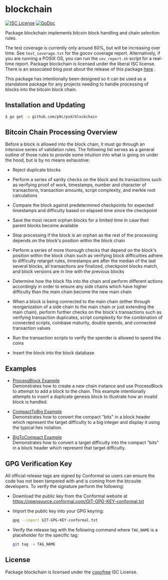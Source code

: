 # blockchain

[![ISC License](http://img.shields.io/badge/license-ISC-blue.svg)](http://copyfree.org)
[![GoDoc](https://img.shields.io/badge/godoc-reference-blue.svg)](http://godoc.org/github.com/p9c/pod/blockchain)

Package blockchain implements bitcoin block handling and chain selection rules.

The test coverage is currently only around 60%, but will be increasing over
time. See `test_coverage.txt` for the gocov coverage report. Alternatively, if
you are running a POSIX OS, you can run the `cov_report.sh` script for a
real-time report. Package blockchain is licensed under the liberal ISC license.
There is an associated blog post about the release of this
package [here](https://blog.conformal.com/btcchain-the-bitcoin-chain-package-from-bctd/)
.

This package has intentionally been designed so it can be used as a standalone
package for any projects needing to handle processing of blocks into the bitcoin
block chain.

## Installation and Updating

```bash
$ go get -u github.com/p9c/pod/blockchain
```

## Bitcoin Chain Processing Overview

Before a block is allowed into the block chain, it must go through an intensive
series of validation rules. The following list serves as a general outline of
those rules to provide some intuition into what is going on under the hood, but
is by no means exhaustive:

- Reject duplicate blocks

- Perform a series of sanity checks on the block and its transactions such as
  verifying proof of work, timestamps, number and character of transactions,
  transaction amounts, script complexity, and merkle root calculations

- Compare the block against predetermined checkpoints for expected timestamps
  and difficulty based on elapsed time since the checkpoint

- Save the most recent orphan blocks for a limited time in case their parent
  blocks become available

- Stop processing if the block is an orphan as the rest of the processing
  depends on the block's position within the block chain

- Perform a series of more thorough checks that depend on the block's position
  within the block chain such as verifying block difficulties adhere to
  difficulty retarget rules, timestamps are after the median of the last several
  blocks, all transactions are finalized, checkpoint blocks match, and block
  versions are in line with the previous blocks

- Determine how the block fits into the chain and perform different actions
  accordingly in order to ensure any side chains which have higher difficulty
  than the main chain become the new main chain

- When a block is being connected to the main chain (either through
  reorganization of a side chain to the main chain or just extending the main
  chain), perform further checks on the block's transactions such as verifying
  transaction duplicates, script complexity for the combination of connected
  scripts, coinbase maturity, double spends, and connected transaction values

- Run the transaction scripts to verify the spender is allowed to spend the
  coins

- Insert the block into the block database

## Examples

- [ProcessBlock Example](http://godoc.org/github.com/p9c/pod/blockchain#example-BlockChain-ProcessBlock)  
  Demonstrates how to create a new chain instance and use ProcessBlock to
  attempt to add a block to the chain. This example intentionally attempts to
  insert a duplicate genesis block to illustrate how an invalid block is
  handled.

- [CompactToBig Example](http://godoc.org/github.com/p9c/pod/blockchain#example-CompactToBig)  
  Demonstrates how to convert the compact "bits" in a block header which
  represent the target difficulty to a big integer and display it using the
  typical hex notation.

- [BigToCompact Example](http://godoc.org/github.com/p9c/pod/blockchain#example-BigToCompact)  
  Demonstrates how to convert a target difficulty into the compact "bits" in a
  block header which represent that target difficulty.

## GPG Verification Key

All official release tags are signed by Conformal so users can ensure the code
has not been tampered with and is coming from the btcsuite developers. To verify
the signature perform the following:

- Download the public key from the Conformal website at
  https://opensource.conformal.com/GIT-GPG-KEY-conformal.txt

- Import the public key into your GPG keyring:

  ```bash
  gpg --import GIT-GPG-KEY-conformal.txt
  ```

- Verify the release tag with the following command where `TAG_NAME` is a
  placeholder for the specific tag:

  ```bash
  git tag -v TAG_NAME
  ```

## License

Package blockchain is licensed under the [copyfree](http://copyfree.org) ISC
License.
